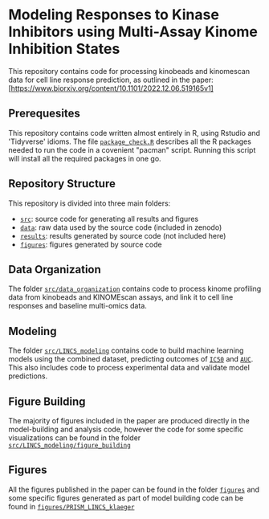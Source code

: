 # Modeling Responses to Kinase Inhibitors using Multi-Assay Kinome Inhibition States
This repository contains code for processing kinobeads and kinomescan data for cell line response prediction, as outlined in the paper: [https://www.biorxiv.org/content/10.1101/2022.12.06.519165v1]

## Prerequesites 
This repository contains code written almost entirely in R, using Rstudio and 'Tidyverse' idioms. The file [`package_check.R`](package_check.R) describes all the R packages needed to run the code in a covenient "pacman" script. Running this script will install all the required packages in one go. 

## Repository Structure 
This repository is divided into three main folders:
* [`src`](src): source code for generating all results and figures
* [`data`](data): raw data used by the source code (included in zenodo)
* [`results`](results): results generated by source code (not included here)
* [`figures`](figures): figures generated by source code 

## Data Organization
The folder [`src/data_organization`](src/data_organization) contains code to process kinome profiling data from kinobeads and KINOMEscan assays, and link it to cell line responses and baseline multi-omics data. 

## Modeling 
The folder [`src/LINCS_modeling`](src/LINCS_modeling) contains code to build machine learning models using the combined dataset, predicting outcomes of [`IC50`](src/LINCS_modeling/build_LINCS_klaeger_ic50_models) and [`AUC`](src/LINCS_modeling/build_LINCS_klaeger_auc_models). This also includes code to process experimental data and validate model predictions. 

## Figure Building 
The majority of figures included in the paper are produced directly in the model-building and analysis code, however the code for some specific visualizations can be found in the folder [`src/LINCS_modeling/figure_building`](src/LINCS_modeling/figure_building)

## Figures
All the figures published in the paper can be found in the folder [`figures`](figures) and some specific figures generated as part of model building code can be found in [`figures/PRISM_LINCS_klaeger`](figures/PRISM_LINCS_klaeger)



